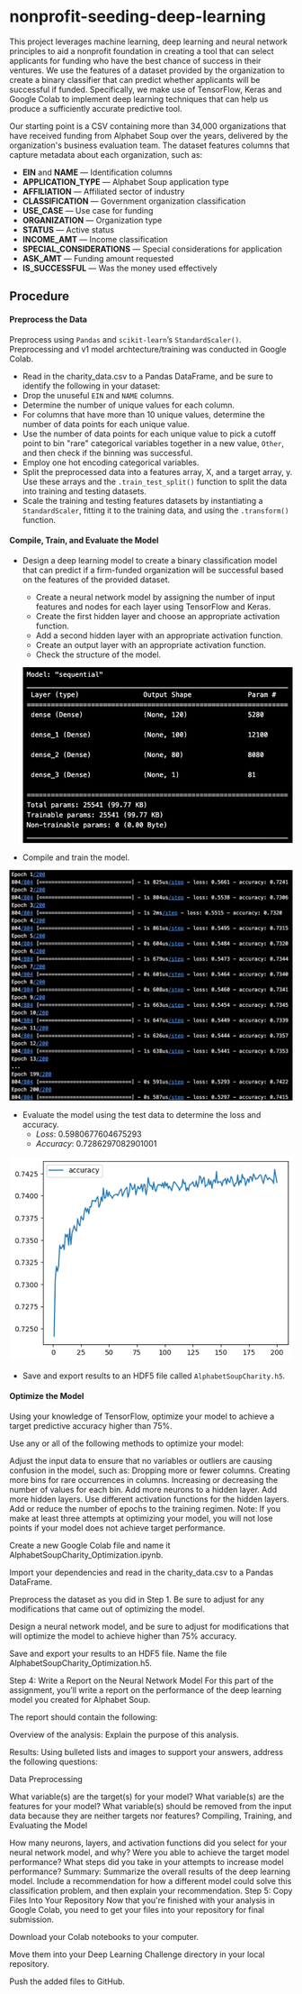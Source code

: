 # nonprofit-seeding-deep-learning
This project leverages machine learning, deep learning and neural network principles to aid a nonprofit foundation in creating a tool that can select applicants for funding who have the best chance of success in their ventures. We use the features of a dataset provided by the organization to create a binary classifier that can predict whether applicants will be successful if funded. Specifically, we make use of TensorFlow, Keras and Google Colab to implement deep learning techniques that can help us produce a sufficiently accurate predictive tool.

Our starting point is a CSV containing more than 34,000 organizations that have received funding from Alphabet Soup over the years, delivered by the organization's business evaluation team. The dataset features columns that capture metadata about each organization, such as:
- **EIN** and **NAME** — Identification columns
- **APPLICATION_TYPE** — Alphabet Soup application type
- **AFFILIATION** — Affiliated sector of industry
- **CLASSIFICATION** — Government organization classification
- **USE_CASE** — Use case for funding
- **ORGANIZATION** — Organization type
- **STATUS** — Active status
- **INCOME_AMT** — Income classification
- **SPECIAL_CONSIDERATIONS** — Special considerations for application
- **ASK_AMT** — Funding amount requested
- **IS_SUCCESSFUL** — Was the money used effectively

## Procedure

#### Preprocess the Data
Preprocess using `Pandas` and `scikit-learn`’s `StandardScaler()`. Preprocessing and v1 model archtecture/training was conducted in Google Colab.
- Read in the charity_data.csv to a Pandas DataFrame, and be sure to identify the following in your dataset:
- Drop the unuseful `EIN` and `NAME` columns.
- Determine the number of unique values for each column.
- For columns that have more than 10 unique values, determine the number of data points for each unique value.
- Use the number of data points for each unique value to pick a cutoff point to bin "rare" categorical variables together in a new value, `Other`, and then check if the binning was successful.
- Employ one hot encoding categorical variables.
- Split the preprocessed data into a features array, X, and a target array, y. Use these arrays and the `.train_test_split()` function to split the data into training and testing datasets.
- Scale the training and testing features datasets by instantiating a `StandardScaler`, fitting it to the training data, and using the `.transform()` function.

#### Compile, Train, and Evaluate the Model
- Design a deep learning model to create a binary classification model that can predict if a firm-funded organization will be successful based on the features of the provided dataset.
    - Create a neural network model by assigning the number of input features and nodes for each layer using TensorFlow and Keras.
    - Create the first hidden layer and choose an appropriate activation function.
    - Add a second hidden layer with an appropriate activation function.
    - Create an output layer with an appropriate activation function.
    - Check the structure of the model.

    ![v1 Model Architecture](images/model_v1_architecture.png)
    
- Compile and train the model.

![v1 Model Training](images/model_v1_training.png)

- Evaluate the model using the test data to determine the loss and accuracy.
    - _Loss_: 0.5980677604675293
    - _Accuracy_: 0.7286297082901001

![v1 Model Accuracy](images/accuracy_v1.png)

- Save and export results to an HDF5 file called `AlphabetSoupCharity.h5`.

#### Optimize the Model
Using your knowledge of TensorFlow, optimize your model to achieve a target predictive accuracy higher than 75%.

Use any or all of the following methods to optimize your model:

Adjust the input data to ensure that no variables or outliers are causing confusion in the model, such as:
Dropping more or fewer columns.
Creating more bins for rare occurrences in columns.
Increasing or decreasing the number of values for each bin.
Add more neurons to a hidden layer.
Add more hidden layers.
Use different activation functions for the hidden layers.
Add or reduce the number of epochs to the training regimen.
Note: If you make at least three attempts at optimizing your model, you will not lose points if your model does not achieve target performance.

Create a new Google Colab file and name it AlphabetSoupCharity_Optimization.ipynb.

Import your dependencies and read in the charity_data.csv to a Pandas DataFrame.

Preprocess the dataset as you did in Step 1. Be sure to adjust for any modifications that came out of optimizing the model.

Design a neural network model, and be sure to adjust for modifications that will optimize the model to achieve higher than 75% accuracy.

Save and export your results to an HDF5 file. Name the file AlphabetSoupCharity_Optimization.h5.

Step 4: Write a Report on the Neural Network Model
For this part of the assignment, you’ll write a report on the performance of the deep learning model you created for Alphabet Soup.

The report should contain the following:

Overview of the analysis: Explain the purpose of this analysis.

Results: Using bulleted lists and images to support your answers, address the following questions:

Data Preprocessing

What variable(s) are the target(s) for your model?
What variable(s) are the features for your model?
What variable(s) should be removed from the input data because they are neither targets nor features?
Compiling, Training, and Evaluating the Model

How many neurons, layers, and activation functions did you select for your neural network model, and why?
Were you able to achieve the target model performance?
What steps did you take in your attempts to increase model performance?
Summary: Summarize the overall results of the deep learning model. Include a recommendation for how a different model could solve this classification problem, and then explain your recommendation.
Step 5: Copy Files Into Your Repository
Now that you're finished with your analysis in Google Colab, you need to get your files into your repository for final submission.

Download your Colab notebooks to your computer.

Move them into your Deep Learning Challenge directory in your local repository.

Push the added files to GitHub.
